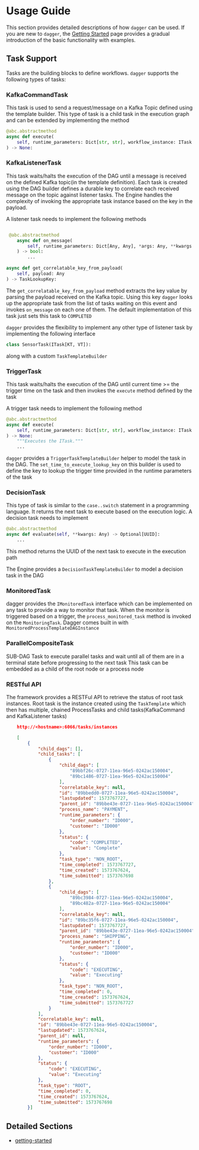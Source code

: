 # Usage Guide

This section provides detailed descriptions of how `dagger` can be used. If you are new to `dagger`, the
[Getting Started][getting-started] page provides a gradual introduction of the basic functionality with examples.

## Task Support
Tasks are the building blocks to define workflows. `dagger` supports the following types of tasks:

### KafkaCommandTask

This task is used to send a request/message on a Kafka Topic defined using the template builder. This type of task is a
child task in the execution graph and can be extended by implementing the method

```python
@abc.abstractmethod
async def execute(
    self, runtime_parameters: Dict[str, str], workflow_instance: ITask = None
) -> None:
```

### KafkaListenerTask

This task waits/halts the execution of the DAG until a message is received on the defined Kafka topic(in the template
definition). Each task is created using the DAG builder defines a durable key to correlate each received message on the
topic against listener tasks. The Engine handles the complexity of invoking the appropriate task instance based on the
key in the payload.

A listener task needs to implement the following methods

```python

 @abc.abstractmethod
    async def on_message(
        self, runtime_parameters: Dict[Any, Any], *args: Any, **kwargs: Any
    ) -> bool:  
        ...
    
async def get_correlatable_key_from_payload(
    self, payload: Any
) -> TaskLookupKey:
```

The `get_correlatable_key_from_payload` method extracts the key value by parsing the payload received on the Kafka topic.
Using this key `dagger` looks up the appropriate task from the list of tasks waiting on this event and invokes `on_message` on each one
of them. The default implementation of this task just sets this task to `COMPLETED`

`dagger` provides the flexibility to implement any other type of listener task by implementing the following interface

```python
class SensorTask(ITask[KT, VT]):
```

along with a custom `TaskTemplateBuilder`

### TriggerTask

This task waits/halts the execution of the DAG until current time >= the trigger time on the task and then invokes
the `execute` method defined by the task

A trigger task needs to implement the following method

```python
@abc.abstractmethod
async def execute(
    self, runtime_parameters: Dict[str, str], workflow_instance: ITask = None
) -> None:  
    """Executes the ITask."""
    ...
```

`dagger` provides a `TriggerTaskTemplateBuilder` helper to model the task in the DAG.
The `set_time_to_execute_lookup_key` on this builder is used to define the key to lookup the trigger time provided in
the runtime parameters of the task

### DecisionTask

This type of task is similar to the `case..switch` statement in a programming language. It returns the next task to
execute based on the execution logic. A decision task needs to implement

```python
@abc.abstractmethod
async def evaluate(self, **kwargs: Any) -> Optional[UUID]:
    ...
```

This method returns the UUID of the next task to execute in the execution path

The Engine provides a `DecisionTaskTemplateBuilder` to model a decision task in the DAG

### MonitoredTask

dagger provides the `IMonitoredTask` interface which can be implemented on any task to provide a way to monitor that task.
When the monitor is triggered based on a trigger, the `process_monitored_task` method is invoked on the `MonitoringTask`.
Dagger comes built in with `MonitoredProcessTemplateDAGInstance`

### ParallelCompositeTask

SUB-DAG Task to execute parallel tasks and wait until all of them are in a terminal state before progressing to the next task
This task can be embedded as a child of the root node or a process node

### RESTful API

The framework provides a RESTFul API to retrieve the status of root task instances. Root task is the instance created
using the `TaskTemplate`
which then has multiple, chained ProcessTasks and child tasks(KafkaCommand and KafkaListener tasks)

```json
    http://<hostname>:6066/tasks/instances

    [
        {
            "child_dags": [],
            "child_tasks": [
                {
                    "child_dags": [
                        "89bbf26c-0727-11ea-96e5-0242ac150004",
                        "89bc1486-0727-11ea-96e5-0242ac150004"
                    ],
                    "correlatable_key": null,
                    "id": "89bbedd0-0727-11ea-96e5-0242ac150004",
                    "lastupdated": 1573767727,
                    "parent_id": "89bbe43e-0727-11ea-96e5-0242ac150004",
                    "process_name": "PAYMENT",
                    "runtime_parameters": {
                        "order_number": "ID000",
                        "customer": "ID000"
                    },
                    "status": {
                        "code": "COMPLETED",
                        "value": "Complete"
                    },
                    "task_type": "NON_ROOT",
                    "time_completed": 1573767727,
                    "time_created": 1573767624,
                    "time_submitted": 1573767698
                },
                {
                    "child_dags": [
                        "89bc3984-0727-11ea-96e5-0242ac150004",
                        "89bc482a-0727-11ea-96e5-0242ac150004"
                    ],
                    "correlatable_key": null,
                    "id": "89bc35f6-0727-11ea-96e5-0242ac150004",
                    "lastupdated": 1573767727,
                    "parent_id": "89bbe43e-0727-11ea-96e5-0242ac150004",
                    "process_name": "SHIPPING",
                    "runtime_parameters": {
                        "order_number": "ID000",
                        "customer": "ID000"
                    },
                    "status": {
                        "code": "EXECUTING",
                        "value": "Executing"
                    },
                    "task_type": "NON_ROOT",
                    "time_completed": 0,
                    "time_created": 1573767624,
                    "time_submitted": 1573767727
                }
            ],
            "correlatable_key": null,
            "id": "89bbe43e-0727-11ea-96e5-0242ac150004",
            "lastupdated": 1573767624,
            "parent_id": null,
            "runtime_parameters": {
                "order_number": "ID000",
                "customer": "ID000"
            },
            "status": {
                "code": "EXECUTING",
                "value": "Executing"
            },
            "task_type": "ROOT",
            "time_completed": 0,
            "time_created": 1573767624,
            "time_submitted": 1573767698
        }]

```

## Detailed Sections

* [getting-started][getting-started]

[getting-started]: ../getting-started.md
